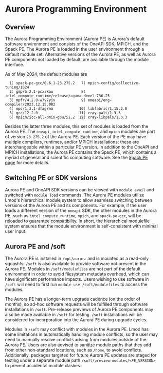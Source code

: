 # Aurora Programming Environment

## Overview

The Aurora Programming Environment (Aurora PE) is Aurora's default software environment and consists of the OneAPI SDK, MPICH, and the Spack PE. The Aurora PE is loaded in the user environment through a default module set. Alternative versions of the Aurora PE, as well as Aurora PE components not loaded by default, are available through the module interface.

As of May 2024, the default modules are
```
  1) spack-pe-gcc/0.6.1-23.275.2   7) mpich-config/collective-tuning/1024
  2) gmp/6.2.1-pcxzkau             8) intel_compute_runtime/release/agama-devel-736.25
  3) mpfr/4.2.0-w7v7yjv            9) oneapi/eng-compiler/2023.12.15.002
  4) mpc/1.3.1-dfagrna            10) libfabric/1.15.2.0
  5) gcc/12.2.0                   11) cray-pals/1.3.3
  6) mpich/icc-all-pmix-gpu/52.2  12) cray-libpals/1.3.3
```
Besides the latter three modules, this set of modules is loaded from the Aurora PE. The `oneapi`, `intel_compute_runtime`, and `mpich` modules are part of version `23.275.2` of the Aurora PE. Each version of the PE may have multiple compilers, runtimes, and/or MPICH installations; these are interchangeable within a particular PE version. In addition to the OneAPI and MPICH installations, the Aurora PE contains the Spack PE, which contains a myriad of general and scientific computing software. See the [Spack PE page](./applications-and-libraries/libraries/spack-pe.md) for more details.

## Switching PE or SDK versions

Aurora PE and OneAPI SDK versions can be viewed with `module avail` and switched with `module load` commands. The Aurora PE modules utilize Lmod's hierarchical module system to allow seamless switching between versions of the Aurora PE and its components. For example, if the user loads a different version of the `oneapi` SDK, the other modules in the Aurora PE, such as `intel_compute_runtime`, `mpich`, and `spack-pe-gcc`, will be reloaded to guarantee compatibility. In short, the hierarchical modulefile system ensures that the module environment is self-consistent with minimal user input.

## Aurora PE and /soft

The Aurora PE is installed in `/opt/aurora` and is mounted as a read-only squashfs. `/soft` is also available to provide software not present in the Aurora PE. Modules in `/soft/modulefiles` are not part of the default environment in order to avoid filesystem metadata overhead, which can have significant performance impacts. Users wishing to use software in `/soft` will need to first run `module use /soft/modulefiles` to access the modules.

The Aurora PE has a longer-term upgrade cadence (on the order of months), so ad-hoc software requests will be fulfilled through software installations in `/soft`. Pre-release previews of Aurora PE components may also be made available in `/soft` for testing. `/soft` installations will be considered for incorporation into the Aurora PE during upgrade cycles.

Modules in `/soft` may conflict with modules in the Aurora PE. Lmod has some limitations in automatically handling module conflicts, so the user may need to manually resolve conflicts arising from modules outside of the Aurora PE. Users are also advised to sanitize module paths that they add from other non-standard locations, such as `/home`, to avoid conflicts. Additionally, packages targeted for future Aurora PE updates are staged for testing under a separate module path  `/soft/preview-modules/<PE_VERSION>` to prevent accidental module clashes.
